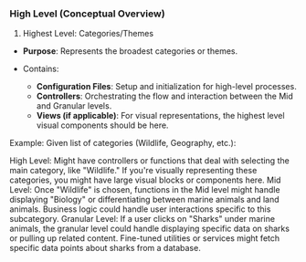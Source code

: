 ### High Level (Conceptual Overview)
1. Highest Level: Categories/Themes
- **Purpose**: Represents the broadest categories or themes.

- Contains:

  - **Configuration Files**: Setup and initialization for high-level processes.
  - **Controllers**: Orchestrating the flow and interaction between the Mid and Granular levels.
  - **Views (if applicable)**: For visual representations, the highest level visual components should be here.

Example:
Given list of categories (Wildlife, Geography, etc.):

High Level:
Might have controllers or functions that deal with selecting the main category, like "Wildlife."
If you're visually representing these categories, you might have large visual blocks or components here.
Mid Level:
Once "Wildlife" is chosen, functions in the Mid level might handle displaying "Biology" or differentiating between marine animals and land animals.
Business logic could handle user interactions specific to this subcategory.
Granular Level:
If a user clicks on "Sharks" under marine animals, the granular level could handle displaying specific data on sharks or pulling up related content.
Fine-tuned utilities or services might fetch specific data points about sharks from a database.
